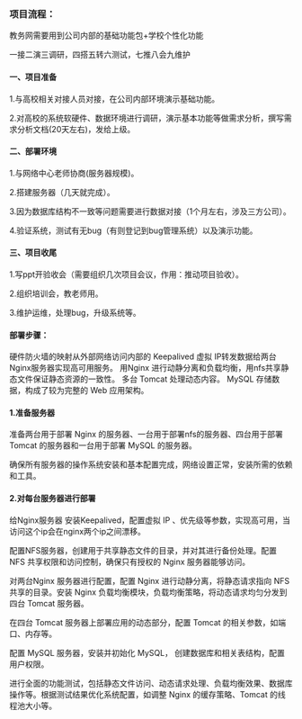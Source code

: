 ### 项目流程：

教务网需要用到公司内部的基础功能包+学校个性化功能

一接二演三调研，四搭五转六测试，七推八会九维护

#### 一、项目准备

1.与高校相关对接人员对接，在公司内部环境演示基础功能。

2.对高校的系统软硬件、数据环境进行调研，演示基本功能等做需求分析，撰写需求分析文档(20天左右)，发给上级。

#### 二、部署环境

1.与网络中心老师协商(服务器规模)。

2.搭建服务器（几天就完成）。

3.因为数据库结构不一致等问题需要进行数据对接（1个月左右，涉及三方公司）。

4.验证系统，测试有无bug（有则登记到bug管理系统）以及演示功能。

#### 三、项目收尾

1.写ppt开验收会（需要组织几次项目会议，作用：推动项目验收）。

2.组织培训会，教老师用。

3.维护运维，处理bug，升级系统等。





#### **部署步骤**：

硬件防火墙的映射从外部网络访问内部的 Keepalived 虚拟 IP转发数据给两台Nginx服务器实现高可用服务。 
用Nginx 进行动静分离和负载均衡，用nfs共享静态文件保证静态资源的一致性。 
多台 Tomcat 处理动态内容。
MySQL 存储数据，构成了较为完整的 Web 应用架构。

#### 1.准备服务器

准备两台用于部署 Nginx 的服务器、一台用于部署nfs的服务器、四台用于部署 Tomcat 的服务器和一台用于部署 MySQL 的服务器。   

确保所有服务器的操作系统安装和基本配置完成，网络设置正常，安装所需的依赖和工具。    

#### 2.对每台服务器进行部署

给Nginx服务器 安装Keepalived，配置虚拟 IP 、优先级等参数，实现高可用，当访问这个ip会在nginx两个ip之间漂移。 

配置NFS服务器，创建用于共享静态文件的目录，并对其进行备份处理。配置 NFS 共享权限和访问控制，确保只有授权的 Nginx 服务器能够访问。 

对两台Nginx 服务器进行配置，配置 Nginx 进行动静分离，将静态请求指向 NFS 共享的目录。安装 Nginx 负载均衡模块，负载均衡策略，将动态请求均匀分发到四台 Tomcat 服务器。

在四台 Tomcat 服务器上部署应用的动态部分，配置 Tomcat 的相关参数，如端口、内存等。

配置 MySQL 服务器，安装并初始化 MySQL， 创建数据库和相关表结构，配置用户权限。 

进行全面的功能测试，包括静态文件访问、动态请求处理、负载均衡效果、数据库操作等。根据测试结果优化系统配置，如调整 Nginx 的缓存策略、Tomcat 的线程池大小等。